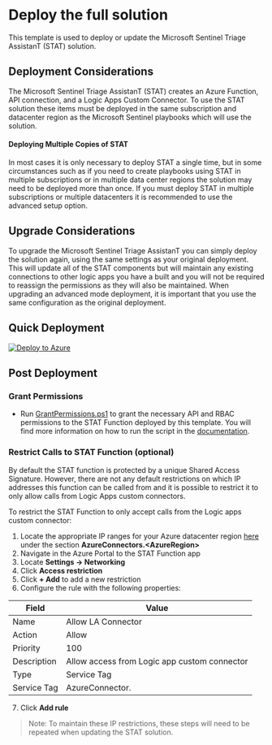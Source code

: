 # Deploy the full solution

This template is used to deploy or update the Microsoft Sentinel Triage AssistanT (STAT) solution.

## Deployment Considerations

The Microsoft Sentinel Triage AssistanT (STAT) creates an Azure Function, API connection, and a Logic Apps Custom Connector.  To use the STAT solution these items must be deployed in the same subscription and datacenter region as the Microsoft Sentinel playbooks which will use the solution.

#### Deploying Multiple Copies of STAT

In most cases it is only necessary to deploy STAT a single time, but in some circumstances such as if you need to create playbooks using STAT in multiple subscriptions or in multiple data center regions the solution may need to be deployed more than once.  If you must deploy STAT in multiple subscriptions or multiple datacenters it is recommended to use the advanced setup option.

## Upgrade Considerations

To upgrade the Microsoft Sentinel Triage AssistanT you can simply deploy the solution again, using the same settings as your original deployment.  This will update all of the STAT components but will maintain any existing connections to other logic apps you have a built and you will not be required to reassign the permissions as they will also be maintained.  When upgrading an advanced mode deployment, it is important that you use the same configuration as the original deployment.

## Quick Deployment

[![Deploy to Azure](https://aka.ms/deploytoazurebutton)](https://aka.ms/mstatdeploy)

## Post Deployment

### Grant Permissions

* Run [GrantPermissions.ps1](GrantPermissions.ps1) to grant the necessary API and RBAC permissions to the STAT Function deployed by this template. You will find more information on how to run the script in the [documentation](https://github.com/KostaS10/SentinelAutomationModules/blob/main/Docs/deployment.md#grant-permissions).

### Restrict Calls to STAT Function (optional)

By default the STAT function is protected by a unique Shared Access Signature.  However, there are not any default restrictions on which IP addresses this function can be called from and it is possible to restrict it to only allow calls from Logic Apps custom connectors.

To restrict the STAT Function to only accept calls from the Logic apps custom connector:
1. Locate the appropriate IP ranges for your Azure datacenter region [here](https://www.microsoft.com/download/details.aspx?id=56519) under the section **AzureConnectors.&lt;AzureRegion&gt;**
2. Navigate in the Azure Portal to the STAT Function app
3. Locate **Settings -> Networking**
4. Click **Access restriction**
5. Click **+ Add** to add a new restriction
6. Configure the rule with the following properties:

|Field|Value|
|---|---|
|Name|Allow LA Connector|
|Action|Allow|
|Priority|100|
|Description|Allow access from Logic app custom connector|
|Type|Service Tag|
|Service Tag|AzureConnector.<YourRegion>|

7. Click **Add rule**

> Note: To maintain these IP restrictions, these steps will need to be repeated when updating the STAT solution.

